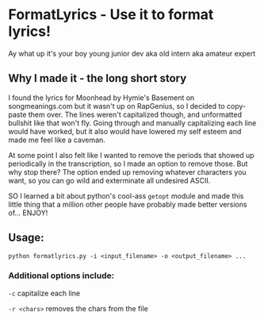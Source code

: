 # FormatLyrics - Use it to format lyrics!

Ay what up it's your boy young junior dev aka old intern aka amateur
expert

## Why I made it - the long short story
I found the lyrics for Moonhead by Hymie's Basement on songmeanings.com
but it wasn't up on RapGenius, so I decided to copy-paste them over. The
lines weren't capitalized though, and unformatted bullshit like that
won't fly. Going through and manually capitalizing each line would have
worked, but it also would have lowered my self esteem and made me feel
like a caveman.

At some point I also felt like I wanted to remove the periods that
showed up periodically in the transcription, so I made an option to
remove those. But why stop there? The option ended up removing whatever
characters you want, so you can go wild and exterminate all undesired
ASCII.

SO I learned a bit about python's cool-ass `getopt` module and made this
little thing that a million other people have probably made better
versions of... ENJOY!

## Usage:
`python formatlyrics.py -i <input_filename> -o <output_filename> ...`

### Additional options include:
`-c`             capitalize each line

`-r <chars>`     removes the chars from the file
